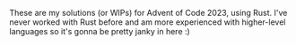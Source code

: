 These are my solutions (or WIPs) for Advent of Code 2023, using Rust. I've never worked with Rust before and am more experienced with higher-level languages so it's gonna be pretty janky in here :)

